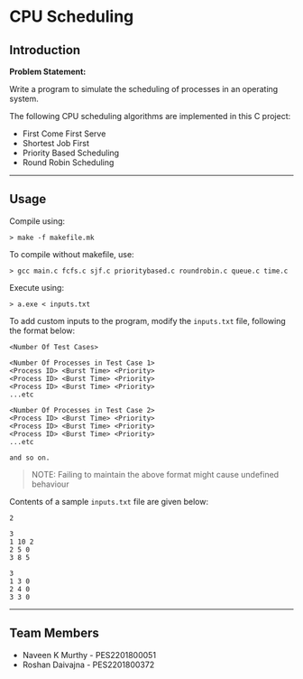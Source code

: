 # CPU Scheduling

## Introduction

**Problem Statement:**

Write a program to simulate the scheduling of processes in an operating system.

The following CPU scheduling algorithms are implemented in this C project:

* First Come First Serve
* Shortest Job First
* Priority Based Scheduling
* Round Robin Scheduling

** **

## Usage
Compile using:
```
> make -f makefile.mk
```

To compile without makefile, use:
```
> gcc main.c fcfs.c sjf.c prioritybased.c roundrobin.c queue.c time.c
```

Execute using:
```
> a.exe < inputs.txt
```

To add custom inputs to the program, modify the `inputs.txt` file, following the format below:

```
<Number Of Test Cases>

<Number Of Processes in Test Case 1>
<Process ID> <Burst Time> <Priority>
<Process ID> <Burst Time> <Priority>
<Process ID> <Burst Time> <Priority>
...etc

<Number Of Processes in Test Case 2>
<Process ID> <Burst Time> <Priority>
<Process ID> <Burst Time> <Priority>
<Process ID> <Burst Time> <Priority>
...etc

and so on.
```

> NOTE: Failing to maintain the above format might cause undefined behaviour

Contents of a sample `inputs.txt` file are given below:
```
2

3
1 10 2
2 5 0
3 8 5

3
1 3 0
2 4 0
3 3 0
```

** **

## Team Members
* Naveen K Murthy - PES2201800051
* Roshan Daivajna - PES2201800372